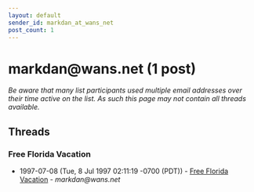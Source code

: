```yaml
---
layout: default
sender_id: markdan_at_wans_net
post_count: 1
---
```


# markdan<span>@</span>wans.net (1 post)

_Be aware that many list participants used multiple email addresses over their time active on the list. As such this page may not contain all threads available._

## Threads

### Free Florida Vacation
+ 1997-07-08 (Tue, 8 Jul 1997 02:11:19 -0700 (PDT)) - [Free Florida Vacation](/archive/1997/07/03fbced5e815d4410c75aae10880ddf15e284b3fa7924469e1594ad559a2ddc9) - _markdan@wans.net_


